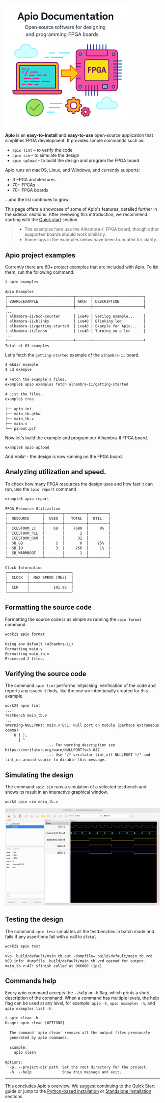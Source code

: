 #

![](assets/apio-illustration.png)

**Apio** is an **easy-to-install** and **easy-to-use** open-source application that simplifies FPGA development. It provides simple commands such as:

- `apio lint` – to verify the code
- `apio sim` – to simulate the design
- `apio upload` – to build the design and program the FPGA board

Apio runs on macOS, Linux, and Windows, and currently supports:

- 3 FPGA architectures
- 70+ FPGAs
- 70+ FPGA boards

…and the list continues to grow.

This page offers a showcase of some of Apio's features, detailed further in the sidebar sections. After reviewing this introduction, we recommend starting with the [Quick start](quick-start.md) section.

> - The examples here use the Alhambra-II FPGA board, though other supported boards should work similarly.
> - Some logs in the examples below have been truncated for clarity.

## Apio project examples

Currently there are 60+ project examples that are included with Apio. To list them, run the following command:

```
$ apio examples

Apio Examples
┌──────────────────────────────┬───────┬───────────────────────┐
│ BOARD/EXAMPLE                │ ARCH  │ DESCRIPTION           │
├──────────────────────────────┼───────┼───────────────────────┤
...
│ alhambra-ii/bcd-counter      │ ice40 │ Verilog example...    │
│ alhambra-ii/blinky           │ ice40 │ Blinking led          │
│ alhambra-ii/getting-started  │ ice40 │ Example for Apio...   │
│ alhambra-ii/ledon            │ ice40 │ Turning on a led      │
...
└──────────────────────────────┴───────┴───────────────────────┘
Total of 63 examples
```

Let's fetch the `getting-started` example of the `alhambra-ii` board.

```
$ mkdir example
$ cd example

# Fetch the example's files.
example$ apio examples fetch alhambra-ii/getting-started

# List the files.
example$ tree .
.
├── apio.ini
├── main_tb.gtkw
├── main_tb.v
├── main.v
└── pinout.pcf
```

Now let's build the example and program our Alhambra-II FPGA board.

```
example$ apio upload
```

And Voilà! - the design is now running on the FPGA board.

## Analyzing utilization and speed.

To check how many FPGA resources the design uses and how fast it can run, use the `apio report` command

```
example$ apio report

FPGA Resource Utilization
┌────────────────┬────────┬──────────┬─────────┐
│  RESOURCE      │  USED  │   TOTAL  │  UTIL.  │
├────────────────┼────────┼──────────┼─────────┤
│  ICESTORM_LC   │    69  │    7680  │     0%  │
│  ICESTORM_PLL  │        │       2  │         │
│  ICESTORM_RAM  │        │      32  │         │
│  SB_GB         │     2  │       8  │    25%  │
│  SB_IO         │     3  │     256  │     1%  │
│  SB_WARMBOOT   │        │       1  │         │
└────────────────┴────────┴──────────┴─────────┘

Clock Information
┌─────────┬───────────────────┐
│  CLOCK  │  MAX SPEED [Mhz]  │
├─────────┼───────────────────┤
│  CLK    │           101.93  │
└─────────┴───────────────────┘
```

## Formatting the source code

Formatting the source code is as simple as running the `apio format` command.

```
work2$ apio format

Using env default (alhambra-ii)
Formatting main.v
Formatting main_tb.v
Processed 2 files.
```

## Verifying the source code

The command `apio lint` performs 'nitpicking' verification of the code and reports any issues it finds, like
the one we intentionally created for this example.

```
work2$ apio lint
...
Testbench main_tb.v
...
%Warning-NULLPORT: main.v:8:1: Null port on module (perhaps extraneous comma)
    8 | );
      | ^
                   ... For warning description see https://verilator.org/warn/NULLPORT?v=5.037
                   ... Use "/* verilator lint_off NULLPORT */" and lint_on around source to disable this message.
```

## Simulating the design

The command `apio sim` runs a simulation of a selected testbench and shows its result in an interactive graphical window.

```
work$ apio sim main_tb.v
```

![](assets/sim-gtkwave.png)

## Testing the design

The command `apio test` simulates all the testbenches in batch mode and fails if any assertions fail with
a call to `$fatal`.

```
work2$ apio test
...
vvp _build/default/main_tb.out -dumpfile=_build/default/main_tb.vcd
VCD info: dumpfile _build/default/main_tb.vcd opened for output.
main_tb.v:47: $finish called at 966000 (1ps)
```

## Commands help

Every apio command accepts the `--help` or `-h` flag, which prints a short description of the command. When a command has multiple levels, the help flag can be used at any level, for example: `apio -h`, `apio examples -h`, and `apio examples list -h`.

```
$ apio clean -h
Usage: apio clean [OPTIONS]

  The command 'apio clean' removes all the output files previously
  generated by apio commands.

  Example:
    apio clean

Options:
  -p, --project-dir path  Set the root directory for the project.
  -h, --help              Show this message and exit.
```

---

This concludes Apio's overview. We suggest continuing to the
[Quick Start](quick-start.md) guide or jump to the
[Python-based installation](python-based-installation.md) or
[Standalone installation](standalone-installation.md) sections.
